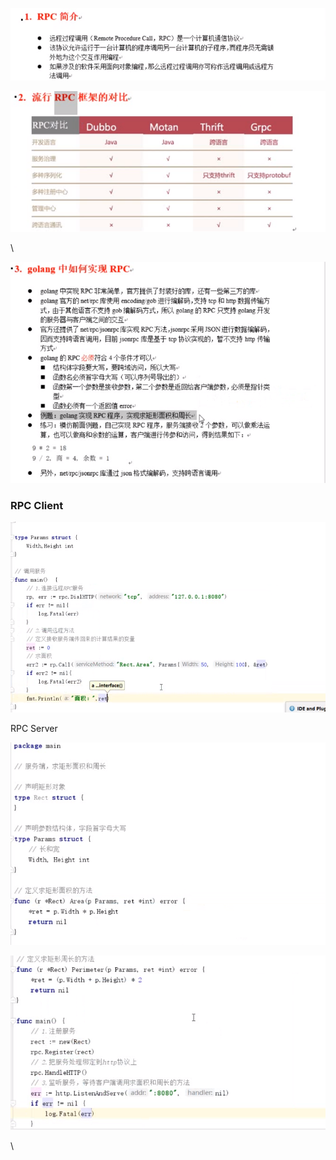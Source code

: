 

![1571565376726](assets/1571565376726.png)

![1571565463435](assets/1571565463435.png)

\



![1571567307977](assets/1571567307977.png)

### RPC Client

![1571567168353](assets/1571567168353.png)







RPC Server

![1571567190820](assets/1571567190820.png)

![1571567243064](assets/1571567243064.png)





\

